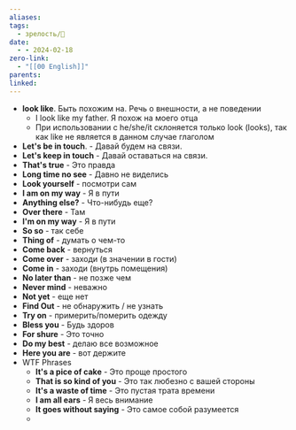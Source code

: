 ```yaml
---
aliases: 
tags:
  - зрелость/🌱
date:
  - - 2024-02-18
zero-link:
  - "[[00 English]]"
parents: 
linked:
---
```

- **look like**. Быть похожим на. Речь о внешности, а не поведении
	- I look like my father. Я похож на моего отца
	- При использовании с he/she/it склоняется только look (looks), так как like не является в данном случае глаголом
- **Let's be in touch**. - Давай будем на связи.
- **Let's keep in touch** - Давай оставаться на связи.
- **That's true** - Это правда  
- **Long time no see** - Давно не виделись
- **Look yourself** - посмотри сам
- **I am on my way** - Я в пути
- **Anything else?** - Что-нибудь еще?
- **Over there** - Там
- **I'm on my way** - Я в пути
- **So so** - так себе
- **Thing of** - думать о чем-то
- **Come back** - вернуться
- **Come over** - заходи (в значении в гости)
- **Come in** - заходи (внутрь помещения)
- **No later than** - не позже чем
- **Never mind** - неважно
- **Not yet** - еще нет
- **Find Out** - не обнаружить / не узнать
- **Try on** - примерить/померить одежду
- **Bless you** - Будь здоров
- **For shure** - Это точно
- **Do my best** - делаю все возможное
- **Here you are** - вот держите
- WTF Phrases
	- **It's a pice of cake** - Это проще простого
	- **That is so kind of you** - Это так любезно с вашей стороны
	- **It's a waste of time** - Это пустая трата времени
	- **I am all ears** - Я весь внимание
	- **It goes without saying** - Это самое собой разумеется
	- 